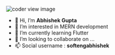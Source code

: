 ![coder view image](https://media-exp1.licdn.com/dms/image/C4D16AQGo4Az8U6K0vQ/profile-displaybackgroundimage-shrink_350_1400/0/1654868600122?e=1674086400&v=beta&t=hJXRhfqb1VGnz4Z2qtBtSuBK6xwbdVMg0HUe0PxE6ok)
- 👋 Hi, I’m **Abhishek Gupta**
- 👀 I’m interested in MERN development
- 🌱 I’m currently learning Flutter
- 💞️ I’m looking to collaborate on ...
- 📫 Social username : <b>softengabhishek</b>

<!---
Softengabhishek/Softengabhishek is a ✨ special ✨ repository because its `README.md` (this file) appears on your GitHub profile.
You can click the Preview link to take a look at your changes.
--->
